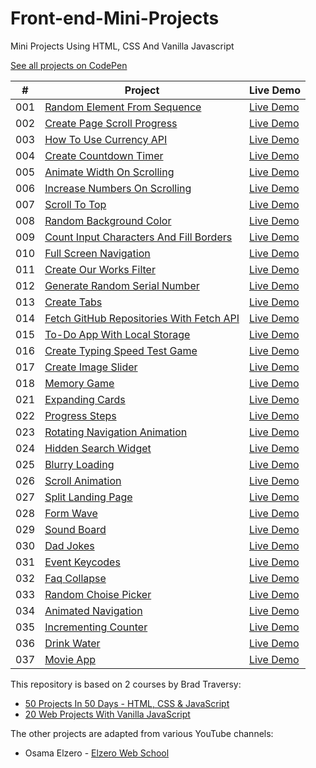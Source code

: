 # Front-end-Mini-Projects
Mini Projects Using HTML, CSS And Vanilla Javascript

[See all projects on CodePen](https://codepen.io/collection/OLepRQ?grid_type=grid)

|  #  | Project                                                                      | Live Demo                                                |
| :-: | ----------------------------------------------------------------------       | -------------------------------------------------------- |
| 001 | [Random Element From Sequence](https://github.com/MajidALILOUCH/Front-end-Mini-Projects/tree/main/001%20-%20Random%20Element%20From%20Sequence) | [Live Demo](https://codepen.io/majid_alilouch/full/ExezpjJ)  |
| 002 | [Create Page Scroll Progress](https://github.com/MajidALILOUCH/Front-end-Mini-Projects/tree/main/002%20-%20Create%20Page%20Scroll%20Progress)   | [Live Demo](https://codepen.io/majid_alilouch/full/VwGOBee)  |
| 003 | [How To Use Currency API](https://github.com/MajidALILOUCH/Front-end-Mini-Projects/tree/main/003%20-%20How%20To%20Use%20Currency%20API)         | [Live Demo](https://codepen.io/majid_alilouch/full/VwGJmoZ)  |
| 004 | [Create Countdown Timer](https://github.com/MajidALILOUCH/Front-end-Mini-Projects/tree/main/004%20-%20Create%20Countdown%20Timer)               | [Live Demo](https://codepen.io/majid_alilouch/full/NWLZbQj)  |
| 005 | [Animate Width On Scrolling](https://github.com/MajidALILOUCH/Front-end-Mini-Projects/tree/main/005%20-%20Animate%20Width%20On%20Scrolling)     | [Live Demo](https://codepen.io/majid_alilouch/full/abagBeX)  |
| 006 | [Increase Numbers On Scrolling](https://github.com/MajidALILOUCH/Front-end-Mini-Projects/tree/main/006%20-%20Increase%20Numbers%20On%20Scrolling)| [Live Demo](https://codepen.io/majid_alilouch/full/poOXRza)  |
| 007 | [Scroll To Top](https://github.com/MajidALILOUCH/Front-end-Mini-Projects/tree/main/007%20-%20Scroll%20To%20Top)                                 | [Live Demo](https://codepen.io/majid_alilouch/full/ExeBZYG)  |
| 008 | [Random Background Color](https://github.com/MajidALILOUCH/Front-end-Mini-Projects/tree/main/008%20-%20Random%20Background%20Color)             | [Live Demo](https://codepen.io/majid_alilouch/full/VwGJPww)  |
| 009 | [Count Input Characters And Fill Borders](https://github.com/MajidALILOUCH/Front-end-Mini-Projects/tree/main/009%20-%20Count%20Input%20Characters%20And%20Fill%20Borders)                                                                                                   | [Live Demo](https://codepen.io/majid_alilouch/full/GRXbrRZ)  |
| 010 | [Full Screen Navigation](https://github.com/MajidALILOUCH/Front-end-Mini-Projects/tree/main/010%20-%20Full%20Screen%20Navigation)               | [Live Demo](https://codepen.io/majid_alilouch/full/KKxjaKZ)  |
| 011 | [Create Our Works Filter](https://github.com/MajidALILOUCH/Front-end-Mini-Projects/tree/main/011%20-%20Create%20Our%20Works%20Filter)           | [Live Demo](https://codepen.io/majid_alilouch/full/xxaogxB)  |
| 012 | [Generate Random Serial Number](https://github.com/MajidALILOUCH/Front-end-Mini-Projects/tree/main/012%20-%20Generate%20Random%20Serial%20Number)| [Live Demo](https://codepen.io/majid_alilouch/full/LYJKxYK)  |
| 013 | [Create Tabs](https://github.com/MajidALILOUCH/Front-end-Mini-Projects/tree/main/013%20-%20Create%20Tabs)                                       | [Live Demo](https://codepen.io/majid_alilouch/full/RwYzKNW)  |
| 014 | [Fetch GitHub Repositories With Fetch API](https://github.com/MajidALILOUCH/Front-end-Mini-Projects/tree/main/014%20-%20Fetch%20GitHub%20Repositories%20With%20Fetch%20API)                                                                                                  | [Live Demo](https://codepen.io/majid_alilouch/full/xxaogbe)  |
| 015 | [To-Do App With Local Storage](https://github.com/MajidALILOUCH/Front-end-Mini-Projects/tree/main/015%20-%20To-Do%20App%20With%20Local%20Storage)| [Live Demo](https://codepen.io/majid_alilouch/full/gOdNgpw)  |
| 016 | [Create Typing Speed Test Game](https://github.com/MajidALILOUCH/Front-end-Mini-Projects/tree/main/016%20-%20Create%20Typing%20Speed%20Test%20Game)| [Live Demo](https://codepen.io/majid_alilouch/full/WNgqRvZ)  |
| 017 | [Create Image Slider](https://github.com/MajidALILOUCH/Front-end-Mini-Projects/tree/main/017%20-%20Create%20Image%20Slider)                     | [Live Demo](https://codepen.io/majid_alilouch/full/MWqMJaX)  |
| 018 | [Memory Game](https://github.com/MajidALILOUCH/Front-end-Mini-Projects/tree/main/018%20-%20Memory%20Game)                                       | [Live Demo](https://codepen.io/majid_alilouch/full/BaqaKqE)  |
| 021 | [Expanding Cards](https://github.com/MajidALILOUCH/Front-end-Mini-Projects/tree/main/021%20-%20Expanding%20Cards)                               | [Live Demo](https://codepen.io/majid_alilouch/full/eYPmdmM)  |
| 022 | [Progress Steps](https://github.com/MajidALILOUCH/Front-end-Mini-Projects/tree/main/022%20-%20Progress%20Steps)                                 | [Live Demo](https://codepen.io/majid_alilouch/full/xxybEGm)  |
| 023 | [Rotating Navigation Animation](https://github.com/MajidALILOUCH/Front-end-Mini-Projects/tree/main/023%20-%20Rotating%20Navigation%20Animation) | [Live Demo](https://codepen.io/majid_alilouch/full/qBJEJEd)  |
| 024 | [Hidden Search Widget](https://github.com/MajidALILOUCH/Front-end-Mini-Projects/tree/main/024%20-%20Hidden%20Search%20Widget)                   | [Live Demo](https://codepen.io/majid_alilouch/full/oNaXPRv)  |
| 025 | [Blurry Loading](https://github.com/MajidALILOUCH/Front-end-Mini-Projects/tree/main/025%20-%20Blurry%20Loading)                                 | [Live Demo](https://codepen.io/majid_alilouch/full/QWZbVRO)  |
| 026 | [Scroll Animation](https://github.com/MajidALILOUCH/Front-end-Mini-Projects/tree/main/026%20-%20Scroll%20Animation)                             | [Live Demo](https://codepen.io/majid_alilouch/full/poxjmrV)  |
| 027 | [Split Landing Page](https://github.com/MajidALILOUCH/Front-end-Mini-Projects/tree/main/027%20-%20Split%20Landing%20Page)                       | [Live Demo](https://codepen.io/majid_alilouch/full/NWOGVww)  |
| 028 | [Form Wave](https://github.com/MajidALILOUCH/Front-end-Mini-Projects/tree/main/028%20-%20Form%20Wave)                                           | [Live Demo](https://codepen.io/majid_alilouch/full/QWZMMdb)  |
| 029 | [Sound Board](https://github.com/MajidALILOUCH/Front-end-Mini-Projects/tree/main/029%20-%20Sound%20Board)                                       | [Live Demo](https://codepen.io/majid_alilouch/full/QWZMMpj)  |
| 030 | [Dad Jokes](https://github.com/MajidALILOUCH/Front-end-Mini-Projects/tree/main/030%20-%20Dad%20Jokes)                                           | [Live Demo](https://codepen.io/majid_alilouch/full/rNqzzym)  |
| 031 | [Event Keycodes](https://github.com/MajidALILOUCH/Front-end-Mini-Projects/tree/main/031%20-%20Event%20Keycodes)                                 | [Live Demo](https://codepen.io/majid_alilouch/full/OJBjjpe)  |
| 032 | [Faq Collapse](https://github.com/MajidALILOUCH/Front-end-Mini-Projects/tree/main/032%20-%20Faq%20Collapse)                                     | [Live Demo](https://codepen.io/majid_alilouch/full/gOBxxxJ)  |
| 033 | [Random Choise Picker](https://github.com/MajidALILOUCH/Front-end-Mini-Projects/tree/main/033%20-%20Random%20Choise%20Picker)                   | [Live Demo](https://codepen.io/majid_alilouch/full/eYPEEGW)  |
| 034 | [Animated Navigation](https://github.com/MajidALILOUCH/Front-end-Mini-Projects/tree/main/034%20-%20Animated%20Navigation)                       | [Live Demo](https://codepen.io/majid_alilouch/full/qBQEVbw)  |
| 035 | [Incrementing Counter](https://github.com/MajidALILOUCH/Front-end-Mini-Projects/tree/main/035%20-%20Incrementing%20Counter)                     | [Live Demo](https://codepen.io/majid_alilouch/full/QWJwONM)  |
| 036 | [Drink Water](https://github.com/MajidALILOUCH/Front-end-Mini-Projects/tree/main/036%20-%20Drink%20Water)                                       | [Live Demo](https://codepen.io/majid_alilouch/full/rNQaYer)  |
| 037 | [Movie App](https://github.com/MajidALILOUCH/Front-end-Mini-Projects/tree/main/037%20-%20Movie%20App)                                           | [Live Demo](https://codepen.io/majid_alilouch/full/oNQgwWv)  |

This repository is based on 2 courses by Brad Traversy:

- [50 Projects In 50 Days - HTML, CSS & JavaScript](https://www.udemy.com/course/50-projects-50-days/)
- [20 Web Projects With Vanilla JavaScript](https://www.udemy.com/course/web-projects-with-vanilla-javascript/)

The other projects are adapted from various YouTube channels:

- Osama Elzero - [Elzero Web School](https://www.youtube.com/@ElzeroWebSchool)

